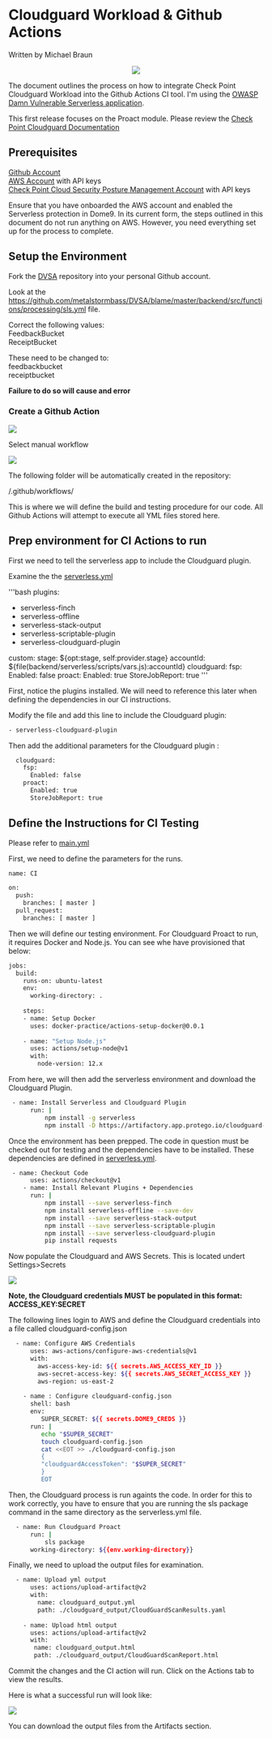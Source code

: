 # Cloudguard Workload & Github Actions
Written by Michael Braun

<p align="center">
    <img src="https://img.shields.io/badge/Version-1.0.0-red" />
</p>    

The document outlines the process on how to integrate Check Point Cloudguard Workload into the Github Actions CI tool. I'm using the [OWASP Damn Vulnerable Serverless application](https://github.com/OWASP/DVSA).


This first release focuses on the Proact module. Please review the [Check Point Cloudguard Documentation](https://sc1.checkpoint.com/documents/CloudGuard_Dome9/Documentation/Serverless/Serverless.htm?tocpath=Serverless%7C_____0)

## Prerequisites
[Github Account](https://github.com) <br>
[AWS Account](https://aws.amazon.com) with API keys <br>
[Check Point Cloud Security Posture Management Account](https://dome9.com/) with API keys<bt>

Ensure that you have onboarded the AWS account and enabled the Serverless protection in Dome9. In its current form, the steps outlined in this document do not run anything on AWS. However, you need everything set up for the process to complete.

## Setup the Environment
Fork the [DVSA](https://github.com/OWASP/DVSA) repository into your personal Github account. 

Look at the https://github.com/metalstormbass/DVSA/blame/master/backend/src/functions/processing/sls.yml file. <br>

Correct the following values:<br>
FeedbackBucket<br>
ReceiptBucket<br>

These need to be changed to: <br>
feedbackbucket<br>
receiptbucket<br>

<b> Failure to do so will cause and error</b>    

### Create a Github Action

![](action.PNG)

Select manual workflow

![](mworkflow.PNG)

The following folder will be automatically created in the repository:

/.github/workflows/

This is where we will define the build and testing procedure for our code. All Github Actions will attempt to execute all YML files stored here.
 
## Prep environment for CI Actions to run
First we need to tell the serverless app to include the Cloudguard plugin. 

Examine the the [serverless.yml](../serverless.yml)

'''bash
plugins:
  - serverless-finch
  - serverless-offline
  - serverless-stack-output
  - serverless-scriptable-plugin
  - serverless-cloudguard-plugin

custom:
  stage: ${opt:stage, self:provider.stage}
  accountId: ${file(backend/serverless/scripts/vars.js):accountId}
  cloudguard:
    fsp:
      Enabled: false
    proact:
      Enabled: true
      StoreJobReport: true
'''

First, notice the plugins installed. We will need to reference this later when defining the dependencies in our CI instructions.

Modify the file and add this line to include the Cloudguard plugin:
```bash
- serverless-cloudguard-plugin
```

Then add the additional parameters for the Cloudguard plugin :

```bash
  cloudguard:
    fsp:
      Enabled: false
    proact:
      Enabled: true
      StoreJobReport: true
```

## Define the Instructions for CI Testing

Please refer to  [main.yml](../.github/actions/main.yml)

First, we need to define the parameters for the runs.
```bash
name: CI

on:
  push:
    branches: [ master ]
  pull_request:
    branches: [ master ]
```

Then we will define our testing environment. For Cloudguard Proact to run, it requires Docker and Node.js. You can see whe have provisioned that below:

```bash
jobs:
  build: 
    runs-on: ubuntu-latest
    env:
      working-directory: . 
    
    steps:
    - name: Setup Docker
      uses: docker-practice/actions-setup-docker@0.0.1
     
    - name: "Setup Node.js"
      uses: actions/setup-node@v1
      with:
        node-version: 12.x
```        

From here, we will then add the serverless environment and download the Cloudguard Plugin.

```bash
 - name: Install Serverless and Cloudguard Plugin
      run: |
          npm install -g serverless 
          npm install -D https://artifactory.app.protego.io/cloudguard-serverless-plugin.tgz
```

Once the environment has been prepped. The code in question must be checked out for testing and the dependencies have to be installed. These dependencies are defined in [serverless.yml](/../serverless.yml).

```bash
 - name: Checkout Code
      uses: actions/checkout@v1
    - name: Install Relevant Plugins + Dependencies
      run: |
          npm install --save serverless-finch
          npm install serverless-offline --save-dev
          npm install --save serverless-stack-output
          npm install --save serverless-scriptable-plugin
          npm install --save serverless-cloudguard-plugin
          pip install requests
```

Now populate the Cloudguard and AWS Secrets. This is located undert Settings>Secrets

![](secrets.PNG)

<b>Note, the Cloudguard credentials MUST be populated in this format: ACCESS_KEY:SECRET</b>

The following lines login to AWS and define the Cloudguard credentials into a file called cloudguard-config.json

```bash
  - name: Configure AWS Credentials
      uses: aws-actions/configure-aws-credentials@v1
      with:
        aws-access-key-id: ${{ secrets.AWS_ACCESS_KEY_ID }}
        aws-secret-access-key: ${{ secrets.AWS_SECRET_ACCESS_KEY }}
        aws-region: us-east-2  
     
    - name : Configure cloudguard-config.json
      shell: bash
      env:
         SUPER_SECRET: ${{ secrets.DOME9_CREDS }}
      run: |
         echo "$SUPER_SECRET"
         touch cloudguard-config.json
         cat <<EOT >> ./cloudguard-config.json
         {
         "cloudguardAccessToken": "$SUPER_SECRET"
         }
         EOT
```

Then, the Cloudguard process is run againts the code. In order for this to work correctly, you have to ensure that you are running the sls package command in the same directory as the serverless.yml file.

```bash
  - name: Run Cloudguard Proact 
      run: |
          sls package
      working-directory: ${{env.working-directory}}
```

Finally, we need to upload the output files for examination.

```bash
  - name: Upload yml output
      uses: actions/upload-artifact@v2
      with:
        name: cloudguard_output.yml
        path: ./cloudguard_output/CloudGuardScanResults.yaml
   
    - name: Upload html output
      uses: actions/upload-artifact@v2
      with:
       name: cloudguard_output.html
       path: ./cloudguard_output/CloudGuardScanReport.html
```

Commit the changes and the CI action will run. Click on the Actions tab to view the results. 

Here is what a successful run will look like:

![](success.PNG)

You can download the output files from the Artifacts section.
